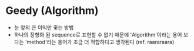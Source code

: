# Geedy (Algorithm)
* 눈 앞의 큰 이익만 좇는 방법
* 하나의 정형화 된 sequence로 표현할 수 없기 때문에 'Algorithm'이라는 용어 보다는 'method'라는 용어가 조금 더 적합하다고 생각된다
  (ref. raararaara)
